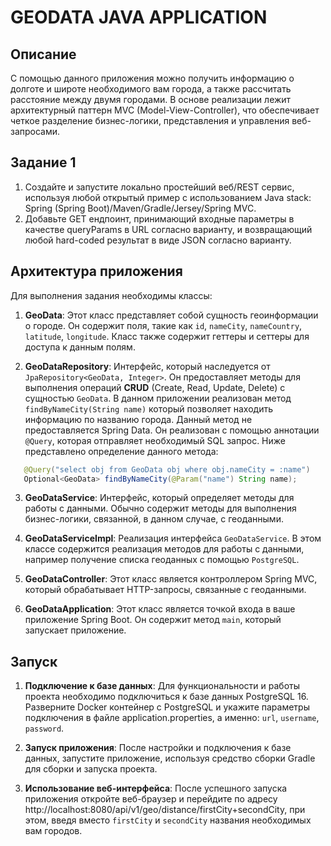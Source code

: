 # GEODATA JAVA APPLICATION
## Описание
С помощью данного приложения можно получить информацию о долготе и широте необходимого вам города, а также рассчитать расстояние между двумя городами. В основе реализации лежит архитектурный паттерн MVC (Model-View-Controller), что обеспечивает четкое разделение бизнес-логики, представления и управления веб-запросами.
## Задание 1
1. Создайте и запустите локально простейший веб/REST сервис, используя любой открытый пример с использованием Java stack: Spring (Spring Boot)/Maven/Gradle/Jersey/Spring MVC.
2. Добавьте GET ендпоинт, принимающий входные параметры в качестве queryParams в URL согласно варианту, и возвращающий любой hard-coded результат в виде JSON согласно варианту.
## Архитектура приложения
Для выполнения задания необходимы классы:

1. **GeoData**: Этот класс представляет собой сущность геоинформации о городе. Он содержит поля, такие как `id`, `nameCity`, `nameCountry`, `latitude`, `longitude`. Класс также содержит геттеры и сеттеры для доступа к данным полям.
   
2. **GeoDataRepository**: Интерфейс, который наследуется от `JpaRepository<GeoData, Integer>`. Он предоставляет методы для выполнения операций **CRUD** (Create, Read, Update, Delete) с сущностью `GeoData`. В данном приложении реализован метод `findByNameCity(String name)` который позволяет находить информацию по названию города. Данный метод не предоставляется Spring Data. Он реализован с помощью аннотации `@Query`, которая отправляет необходимый SQL запрос. Ниже представлено определение данного метода:
 ```java
    @Query("select obj from GeoData obj where obj.nameCity = :name")
    Optional<GeoData> findByNameCity(@Param("name") String name);
 ```
3. **GeoDataService**: Интерфейс, который определяет методы для работы с данными. Обычно содержит методы для выполнения бизнес-логики, связанной, в данном случае, с геоданными.

4. **GeoDataServiceImpl**: Реализация интерфейса `GeoDataService`. В этом классе содержится реализация методов для работы с данными, например получение списка геоданных c помощью `PostgreSQL`.

5. **GeoDataController**: Этот класс является  контроллером Spring MVC, который обрабатывает HTTP-запросы, связанные с геоданными.
   
6. **GeoDataApplication**: Этот класс является точкой  входа в ваше приложение Spring Boot. Он содержит метод `main`, который запускает приложение.

## Запуск
1. **Подключение к базе данных**: Для функциональности и работы проекта необходимо подключиться к базе данных PostgreSQL 16. Разверните Docker контейнер с PostgreSQL и укажите параметры подключения в файле application.properties, а именно: `url`, `username`, `password`.
   
2. **Запуск приложения**: После настройки и подключения к базе данных, запустите приложение, используя средство сборки Gradle для сборки и запуска проекта.

3. **Использование веб-интерфейса**: После успешного запуска приложения откройте веб-браузер и перейдите по адресу http://localhost:8080/api/v1/geo/distance/firstCity+secondCity, при этом, введя вместо `firstCity` и `secondCity` названия необходимых вам городов.
